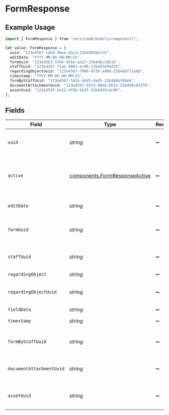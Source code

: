 # FormResponse

## Example Usage

```typescript
import { FormResponse } from "servicem8/models/components";

let value: FormResponse = {
  uuid: "123e4567-cdbd-4bee-bbca-22b4d938e7cb",
  editDate: "YYYY-MM-DD HH:MM:SS",
  formUuid: "123e4567-574e-455e-aa17-22b4dbcc051b",
  staffUuid: "123e4567-f1a2-4083-ac86-22b4d3d9ad2b",
  regardingObjectUuid: "123e4567-7900-4739-ad0d-22b4dbf72a8b",
  timestamp: "YYYY-MM-DD HH:MM:SS",
  formByStaffUuid: "123e4567-542e-4845-9ad5-22b4d0bf00eb",
  documentAttachmentUuid: "123e4567-65fd-48dd-bb7a-22b4d0c032fb",
  assetUuid: "123e4567-be51-4f9b-914f-22b4d35c4c0b",
};
```

## Fields

| Field                                                                          | Type                                                                           | Required                                                                       | Description                                                                    | Example                                                                        |
| ------------------------------------------------------------------------------ | ------------------------------------------------------------------------------ | ------------------------------------------------------------------------------ | ------------------------------------------------------------------------------ | ------------------------------------------------------------------------------ |
| `uuid`                                                                         | *string*                                                                       | :heavy_minus_sign:                                                             | Record UUID key                                                                | 123e4567-cdbd-4bee-bbca-22b4d938e7cb                                           |
| `active`                                                                       | [components.FormResponseActive](../../models/components/formresponseactive.md) | :heavy_minus_sign:                                                             | Record active/deleted flag. <br/><br/>Valid values are [0,1]                   |                                                                                |
| `editDate`                                                                     | *string*                                                                       | :heavy_minus_sign:                                                             | Record last modified timestamp                                                 | YYYY-MM-DD HH:MM:SS                                                            |
| `formUuid`                                                                     | *string*                                                                       | :heavy_minus_sign:                                                             | N/A                                                                            | 123e4567-574e-455e-aa17-22b4dbcc051b                                           |
| `staffUuid`                                                                    | *string*                                                                       | :heavy_minus_sign:                                                             | N/A                                                                            | 123e4567-f1a2-4083-ac86-22b4d3d9ad2b                                           |
| `regardingObject`                                                              | *string*                                                                       | :heavy_minus_sign:                                                             | N/A                                                                            |                                                                                |
| `regardingObjectUuid`                                                          | *string*                                                                       | :heavy_minus_sign:                                                             | N/A                                                                            | 123e4567-7900-4739-ad0d-22b4dbf72a8b                                           |
| `fieldData`                                                                    | *string*                                                                       | :heavy_minus_sign:                                                             | N/A                                                                            |                                                                                |
| `timestamp`                                                                    | *string*                                                                       | :heavy_minus_sign:                                                             | N/A                                                                            | YYYY-MM-DD HH:MM:SS                                                            |
| `formByStaffUuid`                                                              | *string*                                                                       | :heavy_minus_sign:                                                             | N/A                                                                            | 123e4567-542e-4845-9ad5-22b4d0bf00eb                                           |
| `documentAttachmentUuid`                                                       | *string*                                                                       | :heavy_minus_sign:                                                             | N/A                                                                            | 123e4567-65fd-48dd-bb7a-22b4d0c032fb                                           |
| `assetUuid`                                                                    | *string*                                                                       | :heavy_minus_sign:                                                             | N/A                                                                            | 123e4567-be51-4f9b-914f-22b4d35c4c0b                                           |
